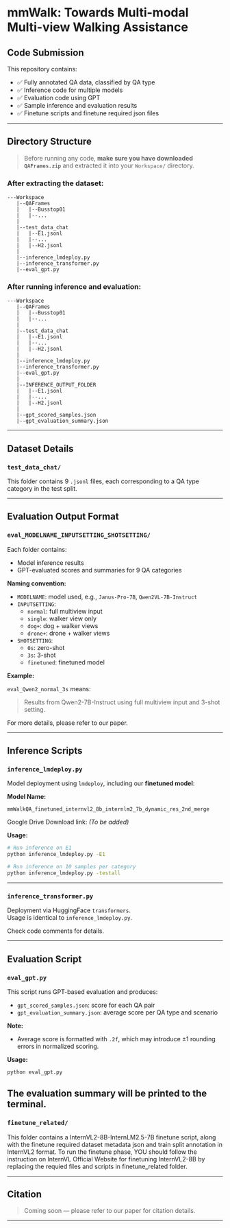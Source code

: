 # mmWalk: Towards Multi-modal Multi-view Walking Assistance

## Code Submission

This repository contains:

- ✅ Fully annotated QA data, classified by QA type  
- ✅ Inference code for multiple models  
- ✅ Evaluation code using GPT  
- ✅ Sample inference and evaluation results
- ✅ Finetune scripts and finetune required json files


---

## Directory Structure

> Before running any code, **make sure you have downloaded `QAFrames.zip`** and extracted it into your `Workspace/` directory.

### After extracting the dataset:

```
---Workspace
   |--QAFrames
   |   |--Busstop01
   |   |--...
   |
   |--test_data_chat
   |   |--E1.jsonl
   |   |--...
   |   |--H2.jsonl
   |
   |--inference_lmdeploy.py
   |--inference_transformer.py
   |--eval_gpt.py
```

### After running inference and evaluation:

```
---Workspace
   |--QAFrames
   |   |--Busstop01
   |   |--...
   |
   |--test_data_chat
   |   |--E1.jsonl
   |   |--...
   |   |--H2.jsonl
   |
   |--inference_lmdeploy.py
   |--inference_transformer.py
   |--eval_gpt.py
   |
   |--INFERENCE_OUTPUT_FOLDER
   |   |--E1.jsonl
   |   |--...
   |   |--H2.jsonl
   |
   |--gpt_scored_samples.json
   |--gpt_evaluation_summary.json
```

---

##  Dataset Details

### `test_data_chat/`

This folder contains 9 `.jsonl` files, each corresponding to a QA type category in the test split.

---

## Evaluation Output Format

### `eval_MODELNAME_INPUTSETTING_SHOTSETTING/`

Each folder contains:
- Model inference results
- GPT-evaluated scores and summaries for 9 QA categories

**Naming convention:**

- `MODELNAME`: model used, e.g., `Janus-Pro-7B`, `Qwen2VL-7B-Instruct`
- `INPUTSETTING`:
  - `normal`: full multiview input
  - `single`: walker view only
  - `dog+`: dog + walker views
  - `drone+`: drone + walker views
- `SHOTSETTING`:
  - `0s`: zero-shot
  - `3s`: 3-shot
  - `finetuned`: finetuned model

**Example:**

`eval_Qwen2_normal_3s` means:
> Results from Qwen2-7B-Instruct using full multiview input and 3-shot setting.

For more details, please refer to our paper.

---

##  Inference Scripts

### `inference_lmdeploy.py`

Model deployment using `lmdeploy`, including our **finetuned model**:

**Model Name:**
```
mmWalkQA_finetuned_internvl2_8b_internlm2_7b_dynamic_res_2nd_merge
```

Google Drive Download link: *(To be added)*

**Usage:**

```bash
# Run inference on E1
python inference_lmdeploy.py -E1

# Run inference on 10 samples per category
python inference_lmdeploy.py -testall
```

---

### `inference_transformer.py`

Deployment via HuggingFace `transformers`.  
Usage is identical to `inference_lmdeploy.py`.

Check code comments for details.

---

## Evaluation Script

### `eval_gpt.py`

This script runs GPT-based evaluation and produces:

- `gpt_scored_samples.json`: score for each QA pair
- `gpt_evaluation_summary.json`: average score per QA type and scenario

**Note:**
- Average score is formatted with `.2f`, which may introduce ±1 rounding errors in normalized scoring.

**Usage:**

```bash
python eval_gpt.py
```

The evaluation summary will be printed to the terminal.
---

### `finetune_related/`

This folder contains a InternVL2-8B-InternLM2.5-7B finetune script, along with the finetune required dataset metadata json and train split annotation in InternVL2 format. To run the finetune phase, YOU should follow the instruction on InternVL Official Website for finetuning InternVL2-8B by replacing the requied files and scripts in finetune_related folder.

---


## Citation

> Coming soon — please refer to our paper for citation details.

---

